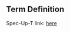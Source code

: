 ## Term Definition

Spec-Up-T link: <a href='https://weboftrust.github.io/WOT-terms/docs/glossary/KAACE'>here</a>
